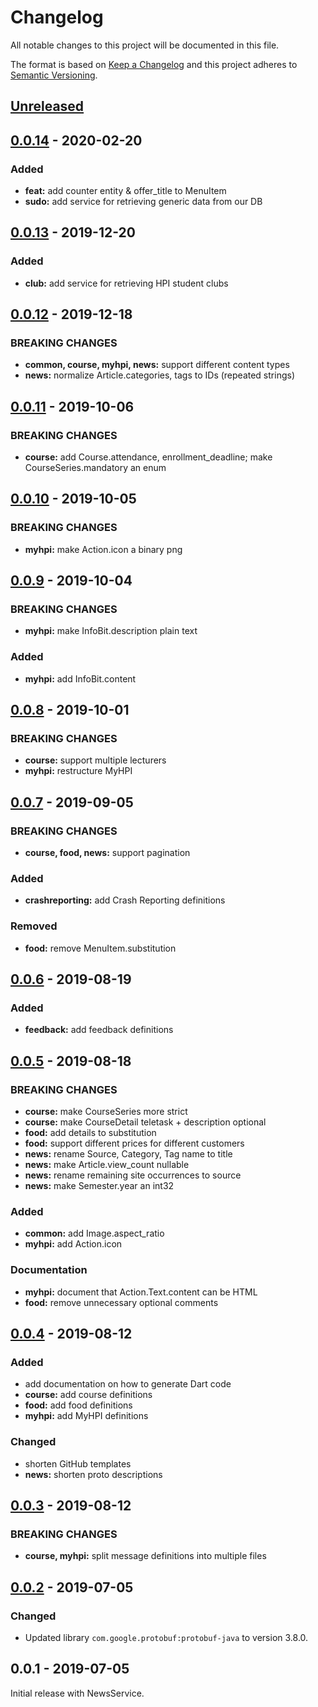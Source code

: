 # Changelog

All notable changes to this project will be documented in this file.

The format is based on [Keep a Changelog](http://keepachangelog.com/en/1.0.0/)
and this project adheres to [Semantic Versioning](http://semver.org/spec/v2.0.0.html).


<!-- Template:
## [Unreleased] - 2019-xx-xx
### Added
### Changed
### Deprecated
### Removed
### Fixed
### Security
-->

## [Unreleased]

## [0.0.14] - 2020-02-20
### Added
- **feat:** add counter entity & offer_title to MenuItem
- **sudo:** add service for retrieving generic data from our DB

## [0.0.13] - 2019-12-20
### Added
- **club:** add service for retrieving HPI student clubs

## [0.0.12] - 2019-12-18
### BREAKING CHANGES
- **common, course, myhpi, news:** support different content types
- **news:** normalize Article.categories, tags to IDs (repeated strings)

## [0.0.11] - 2019-10-06
### BREAKING CHANGES
- **course:** add Course.attendance, enrollment_deadline; make CourseSeries.mandatory an enum

## [0.0.10] - 2019-10-05
### BREAKING CHANGES
- **myhpi:** make Action.icon a binary png

## [0.0.9] - 2019-10-04
### BREAKING CHANGES
- **myhpi:** make InfoBit.description plain text

### Added
- **myhpi:** add InfoBit.content

## [0.0.8] - 2019-10-01
### BREAKING CHANGES
- **course:** support multiple lecturers
- **myhpi:** restructure MyHPI

## [0.0.7] - 2019-09-05
### BREAKING CHANGES
- **course, food, news:** support pagination

### Added
- **crashreporting:** add Crash Reporting definitions

### Removed
- **food:** remove MenuItem.substitution

## [0.0.6] - 2019-08-19
### Added
- **feedback:** add feedback definitions

## [0.0.5] - 2019-08-18
### BREAKING CHANGES
- **course:** make CourseSeries more strict
- **course:** make CourseDetail teletask + description optional
- **food:** add details to substitution
- **food:** support different prices for different customers
- **news:** rename Source, Category, Tag name to title
- **news:** make Article.view_count nullable
- **news:** rename remaining site occurrences to source
- **news:** make Semester.year an int32

### Added
- **common:** add Image.aspect_ratio
- **myhpi:** add Action.icon

### Documentation
- **myhpi:** document that Action.Text.content can be HTML
- **food:** remove unnecessary optional comments

## [0.0.4] - 2019-08-12
### Added
- add documentation on how to generate Dart code
- **course:** add course definitions
- **food:** add food definitions
- **myhpi:** add MyHPI definitions

### Changed
- shorten GitHub templates
- **news:** shorten proto descriptions

## [0.0.3] - 2019-08-12
### BREAKING CHANGES
- **course, myhpi:** split message definitions into multiple files

## [0.0.2] - 2019-07-05
### Changed
- Updated library `com.google.protobuf:protobuf-java` to version 3.8.0.

## 0.0.1 - 2019-07-05
Initial release with NewsService.


[Unreleased]: https://github.com/HPI-de/hpi-cloud-apis/compare/0.0.14...dev
[0.0.14]: https://github.com/HPI-de/hpi-cloud-apis/compare/0.0.13...0.0.14
[0.0.13]: https://github.com/HPI-de/hpi-cloud-apis/compare/0.0.12...0.0.13
[0.0.12]: https://github.com/HPI-de/hpi-cloud-apis/compare/0.0.11...0.0.12
[0.0.11]: https://github.com/HPI-de/hpi-cloud-apis/compare/0.0.10...0.0.11
[0.0.10]: https://github.com/HPI-de/hpi-cloud-apis/compare/0.0.9...0.0.10
[0.0.9]: https://github.com/HPI-de/hpi-cloud-apis/compare/0.0.8...0.0.9
[0.0.8]: https://github.com/HPI-de/hpi-cloud-apis/compare/0.0.7...0.0.8
[0.0.7]: https://github.com/HPI-de/hpi-cloud-apis/compare/0.0.6...0.0.7
[0.0.6]: https://github.com/HPI-de/hpi-cloud-apis/compare/0.0.5...0.0.6
[0.0.5]: https://github.com/HPI-de/hpi-cloud-apis/compare/0.0.4...0.0.5
[0.0.4]: https://github.com/HPI-de/hpi-cloud-apis/compare/0.0.3...0.0.4
[0.0.3]: https://github.com/HPI-de/hpi-cloud-apis/compare/0.0.2...0.0.3
[0.0.2]: https://github.com/HPI-de/hpi-cloud-apis/compare/0.0.1...0.0.2
